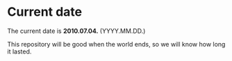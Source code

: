 # Current date

The current date is **2010.07.04.** (YYYY.MM.DD.)

This repository will be good when the world ends, so we will know how long it lasted.